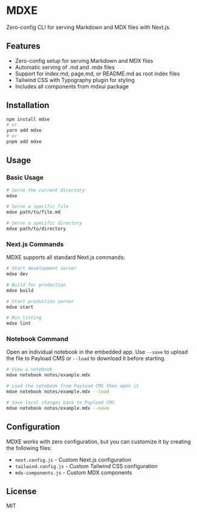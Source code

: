 # MDXE

Zero-config CLI for serving Markdown and MDX files with Next.js.

## Features

- Zero-config setup for serving Markdown and MDX files
- Automatic serving of .md and .mdx files
- Support for index.md, page.md, or README.md as root index files
- Tailwind CSS with Typography plugin for styling
- Includes all components from mdxui package

## Installation

```bash
npm install mdxe
# or
yarn add mdxe
# or
pnpm add mdxe
```

## Usage

### Basic Usage

```bash
# Serve the current directory
mdxe

# Serve a specific file
mdxe path/to/file.md

# Serve a specific directory
mdxe path/to/directory
```

### Next.js Commands

MDXE supports all standard Next.js commands:

```bash
# Start development server
mdxe dev

# Build for production
mdxe build

# Start production server
mdxe start

# Run linting
mdxe lint
```

### Notebook Command

Open an individual notebook in the embedded app. Use `--save` to upload the file
to Payload CMS or `--load` to download it before starting.

```bash
# View a notebook
mdxe notebook notes/example.mdx

# Load the notebook from Payload CMS then open it
mdxe notebook notes/example.mdx --load

# Save local changes back to Payload CMS
mdxe notebook notes/example.mdx --save
```

## Configuration

MDXE works with zero configuration, but you can customize it by creating the following files:

- `next.config.js` - Custom Next.js configuration
- `tailwind.config.js` - Custom Tailwind CSS configuration
- `mdx-components.js` - Custom MDX components

## License

MIT
